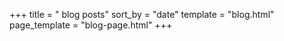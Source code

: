 +++
title = " blog posts"
sort_by = "date"
template = "blog.html"
page_template = "blog-page.html"
+++

